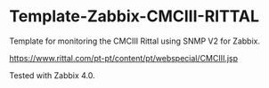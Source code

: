 # Template-Zabbix-CMCIII-RITTAL
Template for monitoring the CMCIII Rittal using SNMP V2 for Zabbix.

https://www.rittal.com/pt-pt/content/pt/webspecial/CMCIII.jsp

Tested with Zabbix 4.0.
